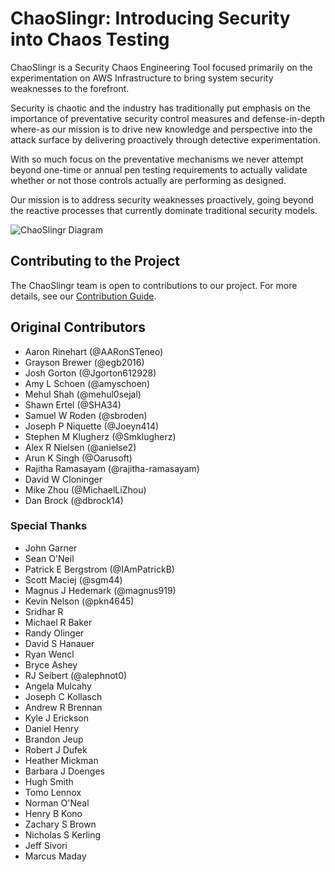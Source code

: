 # ChaoSlingr: Introducing Security into Chaos Testing

ChaoSlingr is a Security Chaos Engineering Tool focused primarily on the experimentation on AWS Infrastructure to bring system security weaknesses to the forefront.

Security is chaotic and the industry has traditionally put emphasis on the importance of preventative security control measures and defense-in-depth where-as our mission is to drive new knowledge and perspective into the attack surface by delivering proactively through detective experimentation.

With so much focus on the preventative mechanisms we never attempt beyond one-time or annual pen testing requirements to actually validate whether or not those controls actually are performing as designed.

Our mission is to address security weaknesses proactively, going beyond the reactive processes that currently dominate traditional security models.

![ChaoSlingr Diagram](./docs/ChaoSlingr_designAndArchitecture.jpg?raw=true "ChaoSlingr Diagram")

## Contributing to the Project

The ChaoSlingr team is open to contributions to our project.  For more details, see our [Contribution Guide](CONTRIBUTING.md).

## Original Contributors

* Aaron Rinehart (@AARonSTeneo)
* Grayson Brewer (@egb2016)
* Josh Gorton (@Jgorton612928)
* Amy L Schoen (@amyschoen)
* Mehul Shah (@mehul0sejal)
* Shawn Ertel (@SHA34)
* Samuel W Roden (@sbroden)
* Joseph P Niquette (@Joeyn414)
* Stephen M Klugherz (@Smklugherz)
* Alex R Nielsen (@anielse2)
* Arun K Singh (@Oarusoft)
* Rajitha Ramasayam (@rajitha-ramasayam)
* David W Cloninger
* Mike Zhou (@MichaelLiZhou)
* Dan Brock (@dbrock14)

### Special Thanks

* John Garner
* Sean O'Neil
* Patrick E Bergstrom (@IAmPatrickB)
* Scott Maciej (@sgm44)
* Magnus J Hedemark (@magnus919)
* Kevin Nelson (@pkn4645)
* Sridhar R
* Michael R Baker
* Randy Olinger
* David S Hanauer
* Ryan Wencl
* Bryce Ashey
* RJ Seibert (@alephnot0)
* Angela Mulcahy
* Joseph C Kollasch
* Andrew R Brennan
* Kyle J Erickson
* Daniel Henry
* Brandon Jeup
* Robert J Dufek
* Heather Mickman
* Barbara J Doenges
* Hugh Smith
* Tomo Lennox
* Norman O'Neal
* Henry B Kono
* Zachary S Brown
* Nicholas S Kerling
* Jeff Sivori
* Marcus Maday

